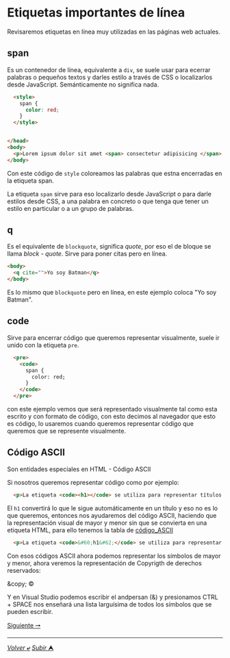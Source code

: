 # Etiquetas importantes de línea

Revisaremos etiquetas en línea muy utilizadas en las páginas web actuales.

## span
Es un contenedor de línea, equivalente a `div`, se suele usar para ecerrar palabras o pequeños textos y darles estilo a través de CSS o localizarlos desde JavaScript. Semánticamente no significa nada.

~~~html
  <style>
    span {
      color: red;
    }
  </style>


</head>
<body>
  <p>Lorem ipsum dolor sit amet <span> consectetur adipisicing </span> elit. Illum rem eius eos dolorum dicta blanditiis accusantium impedit doloribus, molestias id, perspiciatis recusandae. Reprehenderit eaque, fugit ad velit perspiciatis quis dicta delectus quasi laborum culpa cupiditate quaerat fuga iure libero praesentium! Sapiente, aspernatur dicta libero quod quos illum eveniet nihil ad debitis dolore quibusdam et sunt eum explicabo ea officia quia exercitationem porro! Magni doloribus excepturi nostrum! Enim voluptas recusandae aliquid?</p>
</body>
~~~

Con este código de `style` coloreamos las palabras que estna encerradas en la etiqueta span.

La etiqueta `span` sirve para eso localizarlo desde JavaScript o para darle estilos desde CSS, a una palabra en concreto o que tenga que tener un estilo en particular o a un grupo de palabras.

## q
Es el equivalente de `blockquote`, significa *quote*, por eso el de bloque se llama *block - quote*. Sirve para poner citas pero en línea.

~~~html
<body>
  <q cite="">Yo soy Batman</q>
</body>
~~~

Es lo mismo que `blockquote` pero en línea, en este ejemplo coloca "Yo soy Batman".

## code
Sirve para encerrar código que queremos representar visualmente, suele ir unido con la etiqueta `pre`.

~~~html
  <pre>
    <code>
      span {
        color: red;
      }
    </code>
  </pre>
~~~
con este ejemplo vemos que será representado visualmente tal como esta escrito y con formato de código, con esto decimos al navegador que esto es código, lo usaremos cuando queremos representar código que queremos que se represente visualmente.

## Código ASCII
Son entidades especiales en HTML - Código ASCII

Si nosotros queremos representar código como por ejemplo:

~~~html
  <p>La etiqueta <code><h1></code> se utiliza para representar títulos de primer nivel</p>
~~~

El `h1` convertirá lo que le sigue automáticamente en un título y eso no es lo que queremos, entonces nos ayudaremos del código ASCII, haciendo que la representación visual de mayor y menor sin que se convierta en una etiqueta HTML, para ello tenemos la tabla de [código_ASCII](https://ascii.cl/es/codigos-html.htm)

~~~html
  <p>La etiqueta <code>&#60;h1&#62;</code> se utiliza para representar títulos de primer nivel</p>
~~~

Con esos códigos ASCII ahora podemos representar los símbolos de mayor y menor, ahora veremos la representación de Copyrigth de derechos reservados:

\&copy;
&copy;

Y en Visual Studio podemos escribir el andpersan (&) y presionamos CTRL + SPACE nos enseñará una lista larguísima de todos los símbolos que se pueden escribir.

[Siguiente **&#129042;**](/markdown/022_Introducci%C3%B3n_Formularios.md "")

---
[*Volver* **&ldca;**](/markdown/README.md "Ir a Readme") [*Subir* **&#11165;**](# "Ir al título")
